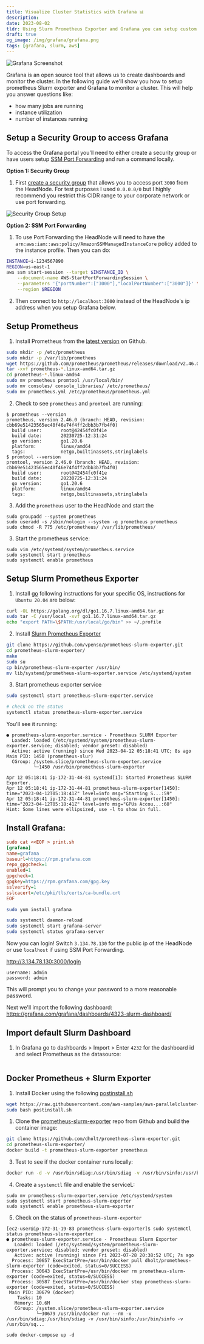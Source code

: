 ```yaml
---
title: Visualize Cluster Statistics with Grafana 📊
description:
date: 2023-08-02
tldr: Using Slurm Prometheus Exporter and Grafana you can setup custom dashboards to monitor your Slurm cluster
draft: true
og_image: /img/grafana/grafana.png
tags: [grafana, slurm, aws]
---
```


![Grafana Screenshot](/img/grafana/grafana.png)

Grafana is an open source tool that allows us to create dashboards and monitor the cluster. In the following guide we'll show you how to setup prometheus Slurm exporter and Grafana to monitor a cluster. This will help you answer questions like:

* how many jobs are running
* instance utilization
* number of instances running

## Setup a Security Group to access Grafana

To access the Grafana portal you'll need to either create a security group or have users setup [SSM Port Forwarding](https://aws.amazon.com/blogs/aws/new-port-forwarding-using-aws-system-manager-sessions-manager/) and run a command locally.

**Option 1: Security Group**

1. First [create a security group](https://console.aws.amazon.com/ec2/home?#CreateSecurityGroup:) that allows you to access port `3000` from the HeadNode. For test purposes I used `0.0.0.0/0` but I highly recommend you restrict this CIDR range to your corporate network or use port forwarding.

  ![Security Group Setup](/img/grafana/security-group.png)

**Option 2: SSM Port Forwarding**

1. To use Port Forwarding the HeadNode will need to have the `arn:aws:iam::aws:policy/AmazonSSMManagedInstanceCore` policy added to the instance profile. Then you can do:

  ```bash
  INSTANCE=i-1234567890
  REGION=us-east-1
  aws ssm start-session --target $INSTANCE_ID \
      --document-name AWS-StartPortForwardingSession \
      --parameters '{"portNumber":["3000"],"localPortNumber":["3000"]}' \
      --region $REGION
  ```

2. Then connect to `http://localhost:3000` instead of the HeadNode's ip address when you setup Grafana below.

## Setup Prometheus

1. Install Prometheus from the [latest version](https://prometheus.io/download/) on Github.

```bash
sudo mkdir -p /etc/prometheus
sudo mkdir -p /var/lib/prometheus
wget https://github.com/prometheus/prometheus/releases/download/v2.46.0/prometheus-2.46.0.linux-amd64.tar.gz
tar -xvf prometheus-*.linux-amd64.tar.gz
cd prometheus-*.linux-amd64
sudo mv prometheus promtool /usr/local/bin/
sudo mv consoles/ console_libraries/ /etc/prometheus/
sudo mv prometheus.yml /etc/prometheus/prometheus.yml
```

2. Check to see `prometheus` and `promtool` are running:

```
$ prometheus --version
prometheus, version 2.46.0 (branch: HEAD, revision: cbb69e51423565ec40f46e74f4ff2dbb3b7fb4f0)
  build user:       root@42454fc0f41e
  build date:       20230725-12:31:24
  go version:       go1.20.6
  platform:         linux/amd64
  tags:             netgo,builtinassets,stringlabels
$ promtool --version
promtool, version 2.46.0 (branch: HEAD, revision: cbb69e51423565ec40f46e74f4ff2dbb3b7fb4f0)
  build user:       root@42454fc0f41e
  build date:       20230725-12:31:24
  go version:       go1.20.6
  platform:         linux/amd64
  tags:             netgo,builtinassets,stringlabels
```

3. Add the `prometheus` user to the HeadNode and start the

```
sudo groupadd --system prometheus
sudo useradd -s /sbin/nologin --system -g prometheus prometheus
sudo chmod -R 775 /etc/prometheus/ /var/lib/prometheus/
```

3. Start the prometheus service:

```
sudo vim /etc/systemd/system/prometheus.service
sudo systemctl start prometheus
sudo systemctl enable prometheus
```

## Setup Slurm Prometheus Exporter

1. Install [go](https://go.dev/) following instructions for your specific OS, instructions for `Ubuntu 20.04` are below:

  ```bash
  curl -OL https://golang.org/dl/go1.16.7.linux-amd64.tar.gz
  sudo tar -C /usr/local -xvf go1.16.7.linux-amd64.tar.gz
  echo "export PATH=\$PATH:/usr/local/go/bin" >> ~/.profile
  ```

2. Install [Slurm Prometheus Exporter](https://github.com/vpenso/prometheus-slurm-exporter)

  ```bash
  git clone https://github.com/vpenso/prometheus-slurm-exporter.git
  cd prometheus-slurm-exporter/
  make
  sudo su
  cp bin/prometheus-slurm-exporter /usr/bin/
  mv lib/systemd/prometheus-slurm-exporter.service /etc/systemd/system
  ```

3. Start prometheus exporter service

  ```bash
  sudo systemctl start prometheus-slurm-exporter.service

  # check on the status
  systemctl status prometheus-slurm-exporter.service
  ```

You'll see it running:

  ```
  ● prometheus-slurm-exporter.service - Prometheus SLURM Exporter
    Loaded: loaded (/etc/systemd/system/prometheus-slurm-exporter.service; disabled; vendor preset: disabled)
    Active: active (running) since Wed 2023-04-12 05:18:41 UTC; 8s ago
  Main PID: 1450 (prometheus-slur)
    CGroup: /system.slice/prometheus-slurm-exporter.service
            └─1450 /usr/bin/prometheus-slurm-exporter

  Apr 12 05:18:41 ip-172-31-44-81 systemd[1]: Started Prometheus SLURM Exporter.
  Apr 12 05:18:41 ip-172-31-44-81 prometheus-slurm-exporter[1450]: time="2023-04-12T05:18:41Z" level=info msg="Starting S...:59"
  Apr 12 05:18:41 ip-172-31-44-81 prometheus-slurm-exporter[1450]: time="2023-04-12T05:18:41Z" level=info msg="GPUs Accou...:60"
  Hint: Some lines were ellipsized, use -l to show in full.
  ```

## Install Grafana:

```ini
sudo cat <<EOF > print.sh
[grafana]
name=grafana
baseurl=https://rpm.grafana.com
repo_gpgcheck=1
enabled=1
gpgcheck=1
gpgkey=https://rpm.grafana.com/gpg.key
sslverify=1
sslcacert=/etc/pki/tls/certs/ca-bundle.crt
EOF
```

```bash
sudo yum install grafana
```

```bash
sudo systemctl daemon-reload
sudo systemctl start grafana-server
sudo systemctl status grafana-server
```

Now you can login! Switch `3.134.78.130` for the public ip of the HeadNode or use `localhost` if using SSM Port Forwarding.

http://3.134.78.130:3000/login

```
username: admin
password: admin
```

This will prompt you to change your password to a more reasonable password.

Next we'll import the following dashboard:
https://grafana.com/grafana/dashboards/4323-slurm-dashboard/



## Import default Slurm Dashboard

1. In Grafana go to dashboards > Import > Enter `4232` for the dashboard id and select Prometheus as the datasource:

![]()

## Docker Prometheus + Slurm Exporter

1. Install Docker using the following [postinstall.sh](https://github.com/aws-samples/aws-parallelcluster-post-install-scripts/blob/main/docker/postinstall.sh)

```bash
wget https://raw.githubusercontent.com/aws-samples/aws-parallelcluster-post-install-scripts/main/docker/postinstall.sh
sudo bash postinstall.sh
```

1. Clone the [prometheus-slurm-exporter](https://github.com/dholt/prometheus-slurm-exporter.git) repo from Github and build the container image: 

```bash
git clone https://github.com/dholt/prometheus-slurm-exporter.git
cd prometheus-slurm-exporter/
docker build -t prometheus-slurm-exporter prometheus
```

3. Test to see if the docker container runs locally:

```bash
docker run -d -v /usr/bin/sdiag:/usr/bin/sdiag -v /usr/bin/sinfo:/usr/bin/sinfo -v /usr/bin/squeue:/usr/bin/squeue -v /etc/slurm:/etc/slurm:ro -v /usr/lib/slurm:/usr/lib/slurm:ro -v /etc/hosts:/etc/hosts:ro -v /var/run/munge:/var/run/munge:ro -p 8080:8080 --name prometheus-slurm-exporter prometheus-slurm-exporter
```

4. Create a `systemctl` file and enable the serviceL: 

```
sudo mv prometheus-slurm-exporter.service /etc/systemd/system
sudo systemctl start prometheus-slurm-exporter
sudo systemctl enable prometheus-slurm-exporter
```

5. Check on the status of `prometheus-slurm-exporter`

```
[ec2-user@ip-172-31-19-83 prometheus-slurm-exporter]$ sudo systemctl status prometheus-slurm-exporter
● prometheus-slurm-exporter.service - Prometheus Slurm Exporter
   Loaded: loaded (/etc/systemd/system/prometheus-slurm-exporter.service; disabled; vendor preset: disabled)
   Active: active (running) since Fri 2023-07-28 20:38:52 UTC; 7s ago
  Process: 30657 ExecStartPre=/usr/bin/docker pull dholt/prometheus-slurm-exporter (code=exited, status=0/SUCCESS)
  Process: 30643 ExecStartPre=/usr/bin/docker rm prometheus-slurm-exporter (code=exited, status=0/SUCCESS)
  Process: 30587 ExecStartPre=/usr/bin/docker stop prometheus-slurm-exporter (code=exited, status=0/SUCCESS)
 Main PID: 30679 (docker)
    Tasks: 10
   Memory: 10.6M
   CGroup: /system.slice/prometheus-slurm-exporter.service
           └─30679 /usr/bin/docker run --rm -v /usr/bin/sdiag:/usr/bin/sdiag -v /usr/bin/sinfo:/usr/bin/sinfo -v /usr/bin/sq...
```

```
sudo docker-compose up -d
```